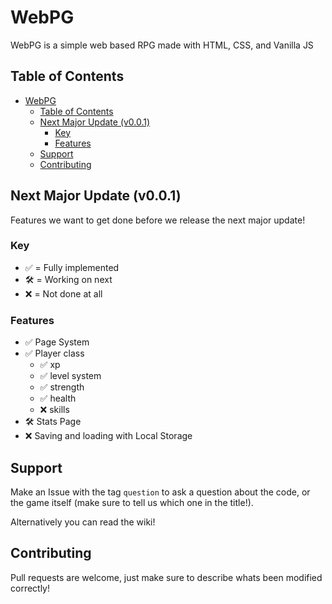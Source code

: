 # WebPG
WebPG is a simple web based RPG made with HTML, CSS, and Vanilla JS

## Table of Contents
- [WebPG](#webpg)
  - [Table of Contents](#table-of-contents)
  - [Next Major Update (v0.0.1)](#next-major-update-v001)
    - [Key](#key)
    - [Features](#features)
  - [Support](#support)
  - [Contributing](#contributing)



## Next Major Update (v0.0.1)
Features we want to get done before we release the next major update!

### Key
- ✅ = Fully implemented
- 🛠️ = Working on next
- ❌ = Not done at all

### Features
- ✅ Page System
- ✅ Player class
  - ✅ xp
  - ✅ level system
  - ✅ strength
  - ✅ health
  - ❌ skills
- 🛠️ Stats Page
- ❌ Saving and loading with Local Storage



## Support
Make an Issue with the tag `question` to ask a question about the code, or the game itself (make sure to tell us which one in the title!).

Alternatively you can read the wiki!

## Contributing
Pull requests are welcome, just make sure to describe whats been modified correctly!

